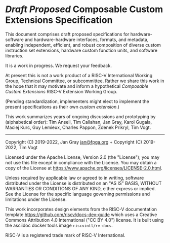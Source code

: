_Draft Proposed_ Composable Custom Extensions Specification
===========================================================

This document comprises draft proposed specifications for
hardware-software and hardware-hardware interfaces, formats, and metadata,
enabling independent, efficient, and robust composition of diverse
custom instruction set extensions, hardware custom function units,
and software libraries.

It is a work in progress. We request your feedback.

At present this is not a work product of a RISC-V International Working
Group, Technical Committee, or subcommittee.  Rather we share this work
in the hope that it may motivate and inform a hypothetical _Composable
Custom Extensions_ RISC-V Extension Working Group.

(Pending standardization, implementers might elect to implement the
present specifications as their own _custom extension_.)

This work summarizes years of ongoing discussions and prototyping by
(alphabetical order): Tim Ansell, Tim Callahan, Jan Gray, Karol Gugala,
Maciej Kurc, Guy Lemieux, Charles Pappon, Zdenek Prikryl, Tim Vogt.


* * *

Copyright (C) 2019-2022, Jan Gray <jan@fpga.org> +
Copyright (C) 2019-2022, Tim Vogt

Licensed under the Apache License, Version 2.0 (the "License"); you may
not use this file except in compliance with the License.  You may obtain
a copy of the License at
https://www.apache.org/licenses/LICENSE-2.0.html.

Unless required by applicable law or agreed to in writing, software
distributed under the License is distributed on an "AS IS" BASIS, WITHOUT
WARRANTIES OR CONDITIONS OF ANY KIND, either express or implied.  See the
License for the specific language governing permissions and limitations
under the License.

This work incorporates design elements from the RISC-V documentation
template https://github.com/riscv/docs-dev-guide which uses a Creative
Commons Attribution 4.0 International ("CC BY 4.0") license. It is
built using the asciidoc docker tools image `riscvintl/rv-docs`.

RISC-V is a registered trade mark of RISC-V International.

